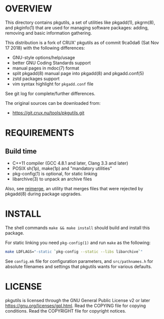OVERVIEW
========

This directory contains pkgutils, a set of utilities like pkgadd(1),
pkgrm(8), and pkginfo(1) that are used for managing software packages:
adding, removing and basic information gathering.

This distribution is a fork of CRUX' pkgutils as of commit 9ca0da6
(Sat Nov 17 2018) with the following differences:
  * GNU-style options/help/usage
  * better GNU Coding Standards support
  * manual pages in mdoc(7) format
  * split pkgadd(8) manual page into pkgadd(8) and pkgadd.conf(5)
  * zstd packages support
  * vim syntax highlight for `pkgadd.conf` file

See git log for complete/further differences.

The original sources can be downloaded from:
  * https://git.crux.nu/tools/pkgutils.git


REQUIREMENTS
============

Build time
----------
  * C++11 compiler (GCC 4.8.1 and later, Clang 3.3 and later)
  * POSIX sh(1p), make(1p) and "mandatory utilities"
  * pkg-config(1) is optional, for static linking
  * libarchive(3) to unpack an archive files

Also, see [rejmerge][1], an utility that merges files that were
rejected by pkgadd(8) during package upgrades.

[1]: https://github.com/zeppe-lin/rejmerge


INSTALL
=======

The shell commands `make && make install` should build and install
this package.

For static linking you need `pkg-config(1)` and run `make` as the
following:
```sh
make LDFLAGS="-static `pkg-config --static --libs libarchive`"
```

See `config.mk` file for configuration parameters, and
`src/pathnames.h` for absolute filenames and settings that pkgutils
wants for various defaults.


LICENSE
=======

pkgutils is licensed through the GNU General Public License v2 or
later <https://gnu.org/licenses/gpl.html>.
Read the COPYING file for copying conditions.
Read the COPYRIGHT file for copyright notices.
